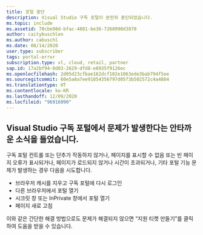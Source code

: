 ```yaml
---
title: 포털 중단
description: Visual Studio 구독 포털이 완전히 중단되었습니다.
ms.topic: include
ms.assetid: 70cbe98d-bfac-4801-be36-7268990d3870
author: caitybuschlen
ms.author: cabuschl
ms.date: 08/14/2020
user.type: subscriber
tags: portal-error
subscription.type: vl, cloud, retail, partner
sap.id: 17a2bf94-0d03-2629-dfd8-e8935f9126ec
ms.openlocfilehash: 2d05d23cfbae162dcf102e1063ede3bab794f5ee
ms.sourcegitcommit: 60e5a8a7ee91854356797d05f3b502572c4a4884
ms.translationtype: HT
ms.contentlocale: ko-KR
ms.lasthandoff: 12/09/2020
ms.locfileid: "96916090"
---
```

## <a name="were-sorry-to-hear-that-youre-experiencing-an-issue-with-the-visual-studio-subscriptions-portal"></a>Visual Studio 구독 포털에서 문제가 발생한다는 안타까운 소식을 들었습니다. 

구독 포털 컨트롤 또는 단추가 작동하지 않거나, 페이지를 표시할 수 없음 또는 빈 페이지 오류가 표시되거나, 페이지가 로드되지 않거나 시간이 초과되거나, 기타 포털 기능 문제가 발생하는 경우 다음을 시도합니다. 

* 브라우저 캐시를 지우고 구독 포털에 다시 로그인 
* 다른 브라우저에서 포털 열기 
* 시크릿 창 또는 InPrivate 창에서 포털 열기 
* 페이지 새로 고침  

이와 같은 간단한 해결 방법으로도 문제가 해결되지 않으면 “지원 티켓 만들기”를 클릭하여 도움을 받을 수 있습니다.